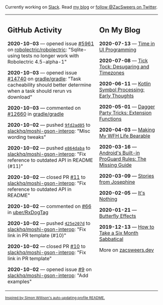 Currently working on [Slack](https://slack.com/). Read [my blog](https://zacsweers.dev/) or [follow @ZacSweers on Twitter](https://twitter.com/ZacSweers).

<table><tr><td valign="top" width="60%">

## GitHub Activity
<!-- githubActivity starts -->
**2020-10-03** — opened issue [#5961](https://api.github.com/repos/robolectric/robolectric/issues/5961) on [robolectric/robolectric](https://api.github.com/repos/robolectric/robolectric): "Sqlite-using tests no longer work with Robolectric 4.5-alpha-1"

**2020-10-03** — opened issue [#14740](https://api.github.com/repos/gradle/gradle/issues/14740) on [gradle/gradle](https://api.github.com/repos/gradle/gradle): "Task cacheability should better determine when a task should rerun vs download"

**2020-10-03** — commented on [#12660](https://github.com/gradle/gradle/issues/12660#issuecomment-703044670) in [gradle/gradle](https://api.github.com/repos/gradle/gradle)

**2020-10-02** — pushed [`9fd2ad05`](https://github.com/slackhq/moshi-gson-interop/commit/9fd2ad053ad473d928749d918461cafa9cbda7b4) to [slackhq/moshi-gson-interop](https://api.github.com/repos/slackhq/moshi-gson-interop): "Misc wording tweaks"

**2020-10-02** — pushed [`e864daba`](https://github.com/slackhq/moshi-gson-interop/commit/e864daba77524cd6fe6f3cc86625e97a2269ea48) to [slackhq/moshi-gson-interop](https://api.github.com/repos/slackhq/moshi-gson-interop): "Fix reference to outdated API in README (#11)"

**2020-10-02** — closed PR [#11](https://api.github.com/repos/slackhq/moshi-gson-interop/pulls/11) to [slackhq/moshi-gson-interop](https://api.github.com/repos/slackhq/moshi-gson-interop): "Fix reference to outdated API in README"

**2020-10-02** — commented on [#66](https://github.com/uber/RxDogTag/issues/66#issuecomment-703025622) in [uber/RxDogTag](https://api.github.com/repos/uber/RxDogTag)

**2020-10-02** — pushed [`425e207d`](https://github.com/slackhq/moshi-gson-interop/commit/425e207d925dffa3bbe1e05fd551999a58f58052) to [slackhq/moshi-gson-interop](https://api.github.com/repos/slackhq/moshi-gson-interop): "Fix link in PR template (#10)"

**2020-10-02** — closed PR [#10](https://api.github.com/repos/slackhq/moshi-gson-interop/pulls/10) to [slackhq/moshi-gson-interop](https://api.github.com/repos/slackhq/moshi-gson-interop): "Fix link in PR template"

**2020-10-02** — opened issue [#9](https://api.github.com/repos/slackhq/moshi-gson-interop/issues/9) on [slackhq/moshi-gson-interop](https://api.github.com/repos/slackhq/moshi-gson-interop): "Add examples"
<!-- githubActivity ends -->
</td><td valign="top" width="40%">

## On My Blog
<!-- blog starts -->
**2020-07-13** — [Time in UI Programming](https://www.zacsweers.dev/time-in-ui/)

**2020-07-08** — [Tick Tock: Desugaring and Timezones](https://www.zacsweers.dev/ticktock-desugaring-timezones/)

**2020-06-11** — [Kotlin Symbol Processing: Early Thoughts](https://www.zacsweers.dev/kotlin-symbol-processor-early-thoughts/)

**2020-05-01** — [Dagger Party Tricks: Extension Functions](https://www.zacsweers.dev/dagger-party-tricks-extension-functions/)

**2020-04-03** — [Making My WFH Life Bearable](https://www.zacsweers.dev/making-wfh-life-bearable/)

**2020-03-16** — [Android's Built-in ProGuard Rules: The Missing Guide](https://www.zacsweers.dev/android-proguard-rules/)

**2020-03-09** — [Stories from Josephine](https://www.zacsweers.dev/stories-from-josephine/)

**2020-02-05** — [It's Nothing](https://www.zacsweers.dev/its-nothing/)

**2020-01-21** — [Butterfly Effects](https://www.zacsweers.dev/butterfly-effects/)

**2019-12-13** — [How to Take a Six Month Sabbatical](https://www.zacsweers.dev/how-to-take-a-six-month-sabbatical/)
<!-- blog ends -->
More on [zacsweers.dev](https://zacsweers.dev/)
</td></tr></table>

<sub><a href="https://simonwillison.net/2020/Jul/10/self-updating-profile-readme/">Inspired by Simon Willison's auto-updating profile README.</a></sub>